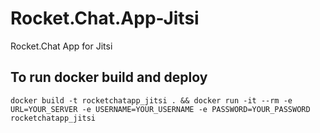 # Rocket.Chat.App-Jitsi
Rocket.Chat App for Jitsi

## To run docker build and deploy
`docker build -t rocketchatapp_jitsi . && docker run -it --rm -e URL=YOUR_SERVER -e USERNAME=YOUR_USERNAME -e PASSWORD=YOUR_PASSWORD rocketchatapp_jitsi`